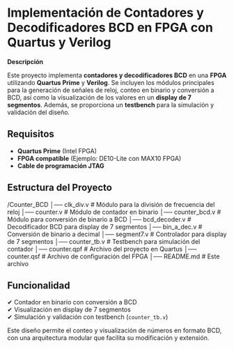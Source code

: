 
# Implementación de Contadores y Decodificadores BCD en FPGA con Quartus y Verilog

**Descripción**  

Este proyecto implementa **contadores y decodificadores BCD** en una **FPGA** utilizando **Quartus Prime** y **Verilog**. Se incluyen los módulos principales para la generación de señales de reloj, conteo en binario y conversión a BCD, así como la visualización de los valores en un **display de 7 segmentos**. Además, se proporciona un **testbench** para la simulación y validación del diseño.

## Requisitos  

- **Quartus Prime** (Intel FPGA)  
- **FPGA compatible** (Ejemplo: DE10-Lite con MAX10 FPGA)  
- **Cable de programación JTAG**  

## Estructura del Proyecto  
/Counter_BCD
│── clk_div.v # Módulo para la división de frecuencia del reloj
│── counter.v # Módulo de contador en binario
│── counter_bcd.v # Módulo para conversión de binario a BCD
│── bcd_decoder.v # Decodificador BCD para display de 7 segmentos
│── bin_a_dec.v # Conversión de binario a decimal
│── segment7.v # Controlador para display de 7 segmentos
│── counter_tb.v # Testbench para simulación del contador
│── counter.qpf # Archivo del proyecto en Quartus
│── counter.qsf # Archivo de configuración del FPGA
│── README.md # Este archivo

## Funcionalidad  

✔ Contador en binario con conversión a BCD  
✔ Visualización en display de 7 segmentos  
✔ Simulación y validación con testbench (`counter_tb.v`)  

Este diseño permite el conteo y visualización de números en formato BCD, con una arquitectura modular que facilita su modificación y extensión.
